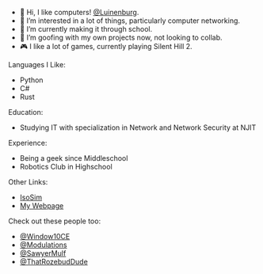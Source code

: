 - 👋 Hi, I like computers! [@Luinenburg](https://github.com/Luinenburg).
- 👀 I’m interested in a lot of things, particularly computer networking.
- 🌱 I’m currently making it through school.
- 💞️ I’m goofing with my own projects now, not looking to collab.
- 🎮 I like a lot of games, currently playing Silent Hill 2.

Languages I Like:
- Python
- C#
- Rust

Education:
- Studying IT with specialization in Network and Network Security at NJIT

Experience:
- Being a geek since Middleschool
- Robotics Club in Highschool

Other Links:
- [IsoSim](https://isosim.neocities.org/)
- [My Webpage](https://luinenburg.neocities.org/)


Check out these people too:
- [@Window10CE](https://github.com/Windows10CE)
- [@Modulations](https://github.com/Modulations)
- [@SawyerMulf](https://github.com/SawyerMulf)
- [@ThatRozebudDude](https://github.com/ThatRozebudDude)
